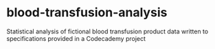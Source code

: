# blood-transfusion-analysis
Statistical analysis of fictional blood transfusion product data written to specifications provided in a Codecademy project
